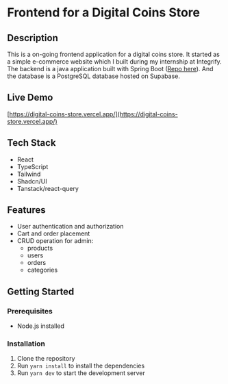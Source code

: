 # Frontend for a Digital Coins Store

## Description

This is a on-going frontend application for a digital coins store. It started as a simple e-commerce website which I built during my internship at Integrify.
The backend is a java application built with Spring Boot ([Repo here](https://github.com/chenxu2394/fs18_java_backend)). And the database is a PostgreSQL database hosted on Supabase.

## Live Demo

[https://digital-coins-store.vercel.app/](https://digital-coins-store.vercel.app/)

## Tech Stack

- React
- TypeScript
- Tailwind
- Shadcn/UI
- Tanstack/react-query

## Features

- User authentication and authorization
- Cart and order placement
- CRUD operation for admin:
  - products
  - users
  - orders
  - categories

## Getting Started

### Prerequisites

- Node.js installed

### Installation

1. Clone the repository
2. Run `yarn install` to install the dependencies
3. Run `yarn dev` to start the development server
